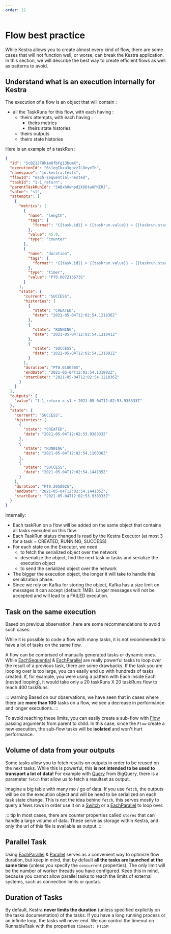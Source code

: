 ```yaml
---
order: 12
---
```


# Flow best practice
While Kestra allows you to create almost every kind of flow, there are some cases that will not function well, or worse, can break the Kestra application.
In this section, we will describe the best way to create efficient flows as well as patterns to avoid.


## Understand what is an execution internally for Kestra
The execution of a flow is an object that will contain :
- all the TaskRuns for this flow, with each having :
    - theirs attempts, with each having :
        - theirs metrics
        - theirs state histories
    - theirs outputs
    - theirs state histories

Here is an example of a taskRun :
```json
{
  "id": "5cBZ1JF8kim8fbFg13bumX",
  "executionId": "6s1egIkxu3gpzzILDnyxTn",
  "namespace": "io.kestra.tests",
  "flowId": "each-sequential-nested",
  "taskId": "1-1_return",
  "parentTaskRunId": "5ABxhOwhpd2X8DtwUPKERJ",
  "value": "s1",
  "attempts": [
    {
      "metrics": [
        {
          "name": "length",
          "tags": {
            "format": "{{task.id}} > {{taskrun.value}} ⬅ {{taskrun.startDate}}"
          },
          "value": 45.0,
          "type": "counter"
        },
        {
          "name": "duration",
          "tags": {
            "format": "{{task.id}} > {{taskrun.value}} ⬅ {{taskrun.startDate}}"
          },
          "type": "timer",
          "value": "PT0.007213673S"
        }
      ],
      "state": {
        "current": "SUCCESS",
        "histories": [
          {
            "state": "CREATED",
            "date": "2021-05-04T12:02:54.121836Z"
          },
          {
            "state": "RUNNING",
            "date": "2021-05-04T12:02:54.121841Z"
          },
          {
            "state": "SUCCESS",
            "date": "2021-05-04T12:02:54.131892Z"
          }
        ],
        "duration": "PT0.010056S",
        "endDate": "2021-05-04T12:02:54.131892Z",
        "startDate": "2021-05-04T12:02:54.121836Z"
      }
    }
  ],
  "outputs": {
    "value": "1-1_return > s1 ⬅ 2021-05-04T12:02:53.938333Z"
  },
  "state": {
    "current": "SUCCESS",
    "histories": [
      {
        "state": "CREATED",
        "date": "2021-05-04T12:02:53.938333Z"
      },
      {
        "state": "RUNNING",
        "date": "2021-05-04T12:02:54.116336Z"
      },
      {
        "state": "SUCCESS",
        "date": "2021-05-04T12:02:54.144135Z"
      }
    ],
    "duration": "PT0.205802S",
    "endDate": "2021-05-04T12:02:54.144135Z",
    "startDate": "2021-05-04T12:02:53.938333Z"
  }
}
```

Internally:
- Each taskRun on a flow will be added on the same object that contains all tasks executed on this flow.
- Each TaskRun status changed is read by the Kestra Executor (at most 3 for a task = CREATED, RUNNING, SUCCESS)
- For each state on the Executor, we need
    - to fetch the serialized object over the network
    - deserialize the object, find the next task or tasks and serialize the execution object
    - to send the serialized object over the network
- The bigger the execution object, the longer it will take to handle this serialization phase.
- Since we rely on Kafka for storing the object, Kafka has a size limit on messages it can accept (default: 1MB). Larger messages will not be accepted and will lead to a FAILED execution.

## Task on the same execution
Based on previous observation, here are some recommendations to avoid such cases:

While it is possible to code a flow with many tasks, it is not recommended to have a lot of tasks on the same flow.

A flow can be comprised of manually generated tasks or dynamic ones. While [EachSequential](/plugins/core/tasks/flows/io.kestra.core.tasks.flows.EachSequential) & [EachParallel](/plugins/core/tasks/flows/io.kestra.core.tasks.flows.EachParallel) are really powerful tasks to loop over the result of a previous task, there are some drawbacks. If the task you are looping over is too large, you can easily end up with hundreds of tasks created. If, for example, you were using a pattern with Each inside Each (nested looping), it would take only a 20 taskRuns X 20 taskRuns flow to reach 400 taskRuns.

::: warning
Based on our observations, we have seen that in cases where there are **more than 100** tasks on a flow, we see a decrease in performance and longer executions.
:::

To avoid reaching these limits, you can easily create a sub-flow with [Flow](/plugins/core/tasks/flows/io.kestra.core.tasks.flows.Flow) passing arguments from parent to child. In this case, since the `Flow` create a new execution, the sub-flow tasks will be **isolated** and won't hurt performance.

## Volume of data from your outputs
Some tasks allow you to fetch results on outputs in order to be reused on the next tasks.
While this is powerful, this **is not intended to be used to transport a lot of data!**
For example with [Query](/plugins/plugin-gcp/tasks/bigquery/io.kestra.plugin.gcp.bigquery.Query) from BigQuery, there is a parameter `fetch` that allow us to fetch a resultset as output.

Imagine a big table with many mo / go of data. If you use `fetch`, the outputs will be on the execution object and will be need to be serialized on each task state change. This is not the idea behind `fetch`, this serves mostly to query a fews rows in order use it on a [Switch](/plugins/core/tasks/flows/io.kestra.core.tasks.flows.Switch) or a [EachParallel](/plugins/core/tasks/flows/io.kestra.core.tasks.flows.EachParallel) to loop over.

::: tip
In most cases, there are counter properties called `stores` that can handle a large volume of data. These serve as storage within Kestra, and only the url of this file is available as output.
:::


## Parallel Task
Using [EachParallel](/plugins/core/tasks/flows/io.kestra.core.tasks.flows.EachParallel) &  [Parallel](/plugins/core/tasks/flows/io.kestra.core.tasks.flows.Parallel) serves as a convenient way to optimize flow duration, but keep in mind, that by default **all the tasks are launched at the same time** (unless you specify the `concurrent` properties). The only limit will be the number of worker threads you have configured.
Keep this in mind, because you cannot allow parallel tasks to reach the limits of external systems, such as connection limits or quotas.


## Duration of Tasks
By default, Kestra **never limits the duration** (unless specified explicitly on the tasks documentation) of the tasks. If you have a long running process or an infinite loop, the tasks will never end. We can control the timeout on RunnableTask with the properties `timeout: PT15M`
